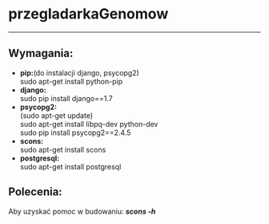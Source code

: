 # przegladarkaGenomow
<hr>
<h2>Wymagania:</h2>
<ul>
    <li>
        <b>pip:</b>(do instalacji django, psycopg2)<br>
        sudo apt-get install python-pip
    </li>
    <li>
        <b>django:</b><br>
        sudo pip install django==1.7
    </li>
    <li>
        <b>psycopg2:</b> <br>
        (sudo apt-get update) <br>
        sudo apt-get install libpq-dev python-dev <br>
        sudo pip install psycopg2==2.4.5
    </li>
    <li>
        <b>scons:</b> <br>
        sudo apt-get install scons <br>
    </li>
    <li>
        <b>postgresql:</b> <br>
        sudo apt-get install postgresql <br>
    </li>
</ul>

<h2>Polecenia:</h2>
Aby uzyskać pomoc w budowaniu:  <b><i>scons -h</i></b>